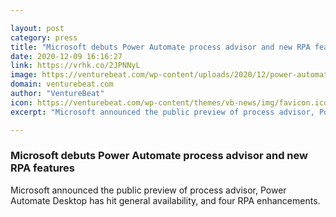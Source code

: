 ```yaml
---

layout: post
category: press
title: "Microsoft debuts Power Automate process advisor and new RPA features"
date: 2020-12-09 16:16:27
link: https://vrhk.co/2JPNNyL
image: https://venturebeat.com/wp-content/uploads/2020/12/power-automate-maps.png?w=1200&strip=all
domain: venturebeat.com
author: "VentureBeat"
icon: https://venturebeat.com/wp-content/themes/vb-news/img/favicon.ico
excerpt: "Microsoft announced the public preview of process advisor, Power Automate Desktop has hit general availability, and four RPA enhancements."

---
```


### Microsoft debuts Power Automate process advisor and new RPA features

Microsoft announced the public preview of process advisor, Power Automate Desktop has hit general availability, and four RPA enhancements.